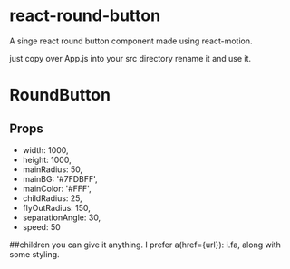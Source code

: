react-round-button
=====================

A singe react round button component made using react-motion.

just copy over App.js into your src directory rename it and use it.

# RoundButton
## Props
* width: 1000,
* height: 1000,
* mainRadius: 50,
* mainBG: '#7FDBFF',
* mainColor: '#FFF',
* childRadius: 25,
* flyOutRadius: 150,
* separationAngle: 30,
* speed: 50

##children
you can give it anything. I prefer a(href={url}): i.fa, along with some styling.
